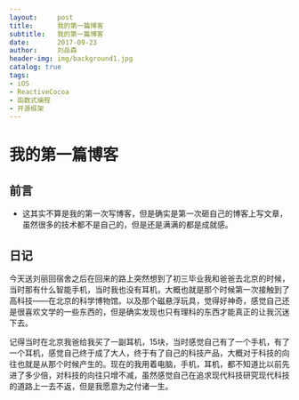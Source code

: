 ```yaml
---
layout:     post
title:      我的第一篇博客
subtitle:   我的第一篇博客
date:       2017-09-23
author:     刘岳森
header-img: img/background1.jpg
catalog: true
tags:
- iOS
- ReactiveCocoa
- 函数式编程
- 开源框架
---
```


# 我的第一篇博客

## 前言

* 这其实不算是我的第一次写博客，但是确实是第一次砸自己的博客上写文章，虽然很多的技术都不是自己的，但是还是满满的都是成就感。

## 日记

​    今天送刘丽回宿舍之后在回来的路上突然想到了初三毕业我和爸爸去北京的时候，当时那有什么智能手机，当时我也没有耳机，大概也就是那个时候第一次接触到了高科技——在北京的科学博物馆。以及那个磁悬浮玩具，觉得好神奇，感觉自己还是很喜欢文学的一些东西的，但是确实发现也只有理科的东西才能真正的让我沉迷下去。

​    记得当时在北京我爸给我买了一副耳机，15块，当时感觉自己有了一个手机，有了一个耳机，感觉自己终于成了大人，终于有了自己的科技产品，大概对于科技的向往也就是从那个时候产生的。现在的我用着电脑，手机，耳机，都不知道比以前先进了多少倍，对科技的向往只增不减，虽然感觉自己在追求现代科技研究现代科技的道路上一去不返，但是我愿意为之付诸一生。

